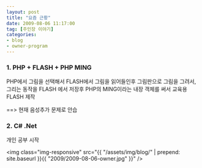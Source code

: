 ```yaml
---
layout: post
title: "요즘 근황"
date: 2009-08-06 11:17:00
tag: [주인장 이야기]
categories:
- blog
- owner-program
---
```


### 1. PHP + FLASH + PHP MING

<!--more-->

PHP에서 그림을 선택해서 FLASH에서 그림을 읽어들인후 그림판으로 그림을 그려서, 그리는 동작을 FLASH 에서 저장후 PHP의 MING이라는 내장 객체를 써서 교육용 FLASH 제작

 ==> 현재 음성추가 문제로 안습

### 2.  C# .Net

개인 공부 시작

<img class="img-responsive" src="{{ "/assets/img/blog/" | prepend: site.baseurl }}{{ "2009/2009-08-06-owner.jpg" }}" />
